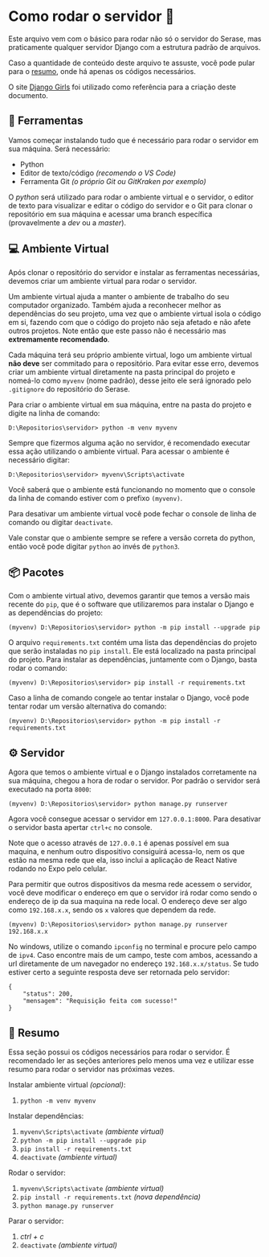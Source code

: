 # Como rodar o servidor 🤔
Este arquivo vem com o básico para rodar não só o servidor do Serase, mas praticamente qualquer servidor Django com a estrutura padrão de arquivos.

Caso a quantidade de conteúdo deste arquivo te assuste, você pode pular para o [resumo](#-resumo), onde há apenas os códigos necessários.

O site [Django Girls](https://tutorial.djangogirls.org/pt/django_installation/) foi utilizado como referência para a criação deste documento.

## 🔧 Ferramentas 
Vamos começar instalando tudo que é necessário para rodar o servidor em sua máquina. Será necessário:

 - Python
 - Editor de texto/código *(recomendo o VS Code)*
 - Ferramenta Git *(o próprio Git ou GitKraken por exemplo)*

O *python* será utilizado para rodar o ambiente virtual e o servidor, o editor de texto para visualizar e editar o código do servidor e o Git para clonar o repositório em sua máquina e acessar uma branch específica (provavelmente a *dev* ou a *master*).

## 💻 Ambiente Virtual

Após clonar o repositório do servidor e instalar as ferramentas necessárias, devemos criar um ambiente virtual para rodar o servidor.

Um ambiente virtual ajuda a manter o ambiente de trabalho do seu computador organizado. Também ajuda a reconhecer melhor as dependências do seu projeto, uma vez que o ambiente virtual isola o código em si, fazendo com que o código do projeto não seja afetado e não afete outros projetos. Note então que este passo não é necessário mas **extremamente recomendado**.

Cada máquina terá seu próprio ambiente virtual, logo um ambiente virtual **não deve** ser commitado para o repositório. Para evitar esse erro, devemos criar um ambiente virtual diretamente na pasta principal do projeto e nomeá-lo como `myvenv` (nome padrão), desse jeito ele será ignorado pelo `.gitignore` do repositório do Serase.

Para criar o ambiente virtual em sua máquina, entre na pasta do projeto e digite na linha de comando:
```
D:\Repositorios\servidor> python -m venv myvenv
```
Sempre que fizermos alguma ação no servidor, é recomendado executar essa ação utilizando o ambiente virtual. Para acessar o ambiente é necessário digitar:
```
D:\Repositorios\servidor> myvenv\Scripts\activate
```
Você saberá que o ambiente está funcionando no momento que o console da linha de comando estiver com o prefixo `(myvenv)`.

Para desativar um ambiente virtual você pode fechar o console de linha de comando ou digitar `deactivate`.

Vale constar que o ambiente sempre se refere a versão correta do python, então você pode digitar `python` ao invés de `python3`.

## 📦 Pacotes 
Com o ambiente virtual ativo, devemos garantir que temos a versão mais recente do `pip`, que é o software que utilizaremos para instalar o Django e as dependências do projeto:
```
(myvenv) D:\Repositorios\servidor> python -m pip install --upgrade pip
```

O arquivo `requirements.txt` contém uma lista das dependências do projeto que serão instaladas no `pip install`. Ele está localizado na pasta principal do projeto. Para instalar as dependências, juntamente com o Django, basta rodar o comando:
```
(myvenv) D:\Repositorios\servidor> pip install -r requirements.txt
```
Caso a linha de comando congele ao tentar instalar o Django, você pode tentar rodar um versão alternativa do comando:
```
(myvenv) D:\Repositorios\servidor> python -m pip install -r requirements.txt
```

## ⚙️ Servidor
Agora que temos o ambiente virtual e o Django instalados corretamente na sua máquina, chegou a hora de rodar o servidor. Por padrão o servidor será executado na porta `8000`:
```
(myvenv) D:\Repositorios\servidor> python manage.py runserver
```

Agora você consegue acessar o servidor em `127.0.0.1:8000`. Para desativar o servidor basta apertar `ctrl+c` no console. 

Note que o acesso através de `127.0.0.1` é apenas possível em sua maquina, e nenhum outro dispositivo consiguirá acessa-lo, nem os que estão na mesma rede que ela, isso inclui a aplicação de React Native rodando no Expo pelo celular. 

Para permitir que outros dispositivos da mesma rede acessem o servidor, você deve modificar o endereço em que o servidor irá rodar como sendo o endereço de ip da sua maquina na rede local. O endereço deve ser algo como `192.168.x.x`, sendo os `x` valores que dependem da rede. 
```
(myvenv) D:\Repositorios\servidor> python manage.py runserver 192.168.x.x
```
No windows, utilize o comando `ipconfig` no terminal e procure pelo campo de `ipv4`. Caso encontre mais de um campo,  teste com ambos, acessando a url diretamente de um navegador no endereço `192.168.x.x/status`. Se tudo estiver certo a seguinte resposta deve ser retornada pelo servidor:
```
{
	"status": 200,
	"mensagem": "Requisição feita com sucesso!"
}
```

## 📄 Resumo
Essa seção possui os códigos necessários para rodar o servidor. É recomendado ler as seções anteriores pelo menos uma vez e utilizar esse resumo para rodar o servidor nas próximas vezes. 


Instalar ambiente virtual *(opcional)*:

1. `python -m venv myvenv`

Instalar dependências:
1. `myvenv\Scripts\activate` *(ambiente virtual)*
2. `python -m pip install --upgrade pip`
3. `pip install -r requirements.txt`
4. `deactivate` *(ambiente virtual)*

Rodar o servidor:
1. `myvenv\Scripts\activate` *(ambiente virtual)*
2. `pip install -r requirements.txt` *(nova dependência)*
3. `python manage.py runserver`

Parar o servidor:
1. *ctrl + c*
2. `deactivate` *(ambiente virtual)*

